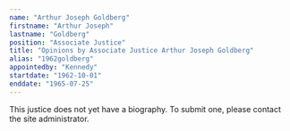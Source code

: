 ```yaml
---
name: "Arthur Joseph Goldberg"
firstname: "Arthur Joseph"
lastname: "Goldberg"
position: "Associate Justice"
title: "Opinions by Associate Justice Arthur Joseph Goldberg"
alias: "1962goldberg"
appointedby: "Kennedy"
startdate: "1962-10-01"
enddate: "1965-07-25"
---
```

This justice does not yet have a biography. To submit one, please contact the site administrator.
